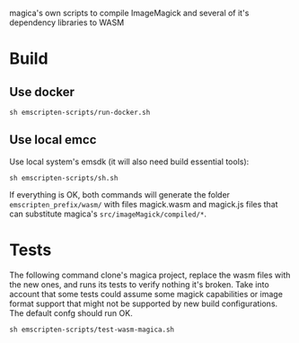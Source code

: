 magica's own scripts to compile ImageMagick and several of it's dependency libraries to WASM

# Build

## Use docker

```
sh emscripten-scripts/run-docker.sh
```

## Use local emcc

Use local system's emsdk (it will also need build essential tools):

```
sh emscripten-scripts/sh.sh
```

If everything is OK, both commands will generate the folder `emscripten_prefix/wasm/` with files magick.wasm and magick.js files that can substitute magica's `src/imageMagick/compiled/*`.

# Tests

The following command clone's magica project, replace the wasm files with the new ones, and runs its tests to verify nothing it's broken. Take into account that some tests could assume some magick capabilities or image format support that might not be supported by new build configurations. The default confg should run OK.

```
sh emscripten-scripts/test-wasm-magica.sh
```
